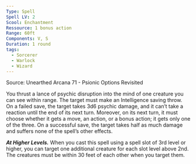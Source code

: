 ```yaml
---
Type: Spell
Spell LV: 2
Scool: Enchantment
Ressource: 1 bonus action
Range: 60ft
Components: V, S
Duration: 1 round
tags:
  - Sorcerer
  - Warlock
  - Wizard
---
```

Source: Unearthed Arcana 71 - Psionic Options Revisited

You thrust a lance of psychic disruption into the mind of one creature you can see within range. The target must make an Intelligence saving throw. On a failed save, the target takes 3d6 psychic damage, and it can’t take a reaction until the end of its next turn. Moreover, on its next turn, it must choose whether it gets a move, an action, or a bonus action; it gets only one of the three. On a successful save, the target takes half as much damage and suffers none of the spell’s other effects.

**_At Higher Levels._** When you cast this spell using a spell slot of 3rd level or higher, you can target one additional creature for each slot level above 2nd. The creatures must be within 30 feet of each other when you target them.